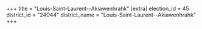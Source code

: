 +++
title = "Louis-Saint-Laurent--Akiawenhrahk"
[extra]
election_id = 45
district_id = "24044"
district_name = "Louis-Saint-Laurent--Akiawenhrahk"
+++
